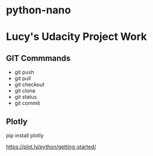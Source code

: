 # python-nano

# Lucy's Udacity Project Work

## GIT Commmands

* git push
* git pull
* git checkout
* git clone
* git status
* git commit

## Plotly

pip install plotly

https://plot.ly/python/getting-started/


